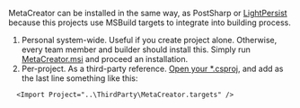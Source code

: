 MetaCreator can be installed in the same way, as PostSharp or [LightPersist](http://code.google.com/p/lightpersist/) because this projects use MSBuild targets to integrate into building process.

  1. Personal system-wide. Useful if you create project alone. Otherwise, every team member and builder should install this. Simply run [MetaCreator.msi](MSI.md) and proceed an installation.
  1. Per-project. As a third-party reference. [Open your \*.csproj](OpenCsproj.md), and add as the last line something like this:
```
  <Import Project="..\ThirdParty\MetaCreator.targets" />
```
